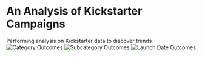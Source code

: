 # An Analysis of Kickstarter Campaigns
Performing analysis on Kickstarter data to discover trends
![Category Outcomes](https://user-images.githubusercontent.com/95730129/146122728-c731bec4-1705-4182-b3d9-1699689bed2a.png)
![Subcategory Outcomes](https://user-images.githubusercontent.com/95730129/146122743-72a5d10c-a47d-400c-98b2-811df7642160.png)
![Launch Date Outcomes](https://user-images.githubusercontent.com/95730129/146122746-821b36f5-2404-45e3-a4b4-2ef10326abcd.png)
